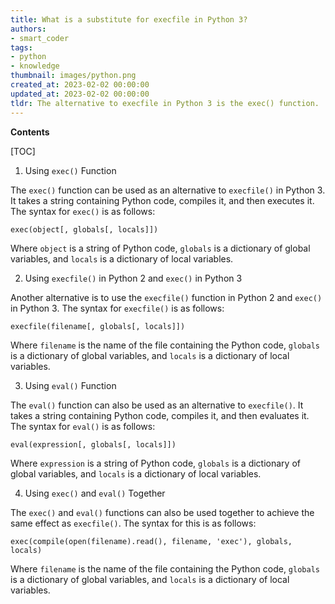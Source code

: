 ```yaml
---
title: What is a substitute for execfile in Python 3?
authors:
- smart_coder
tags:
- python
- knowledge
thumbnail: images/python.png
created_at: 2023-02-02 00:00:00
updated_at: 2023-02-02 00:00:00
tldr: The alternative to execfile in Python 3 is the exec() function.
---
```


**Contents**

[TOC]

1. Using `exec()` Function 

The `exec()` function can be used as an alternative to `execfile()` in Python 3. It takes a string containing Python code, compiles it, and then executes it. The syntax for `exec()` is as follows:

```
exec(object[, globals[, locals]])
```

Where `object` is a string of Python code, `globals` is a dictionary of global variables, and `locals` is a dictionary of local variables.

2. Using `execfile()` in Python 2 and `exec()` in Python 3

Another alternative is to use the `execfile()` function in Python 2 and `exec()` in Python 3. The syntax for `execfile()` is as follows:

```
execfile(filename[, globals[, locals]])
```

Where `filename` is the name of the file containing the Python code, `globals` is a dictionary of global variables, and `locals` is a dictionary of local variables.

3. Using `eval()` Function 

The `eval()` function can also be used as an alternative to `execfile()`. It takes a string containing Python code, compiles it, and then evaluates it. The syntax for `eval()` is as follows:

```
eval(expression[, globals[, locals]])
```

Where `expression` is a string of Python code, `globals` is a dictionary of global variables, and `locals` is a dictionary of local variables.

4. Using `exec()` and `eval()` Together

The `exec()` and `eval()` functions can also be used together to achieve the same effect as `execfile()`. The syntax for this is as follows:

```
exec(compile(open(filename).read(), filename, 'exec'), globals, locals)
```

Where `filename` is the name of the file containing the Python code, `globals` is a dictionary of global variables, and `locals` is a dictionary of local variables.
